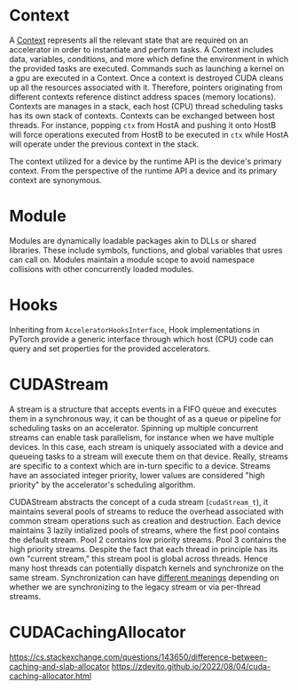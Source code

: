 # Context
A [Context](https://docs.nvidia.com/cuda/cuda-c-programming-guide/index.html#context) represents all the relevant state that are required on an accelerator in order to instantiate and perform tasks. A Context includes data, variables, conditions, and more which define the environment in which the provided tasks are executed. Commands such as launching a kernel on a gpu are executed in a Context. Once a context is destroyed CUDA cleans up all the resources associated with it. Therefore, pointers originating from different contexts reference distinct address spaces (memory locations). Contexts are manages in a stack, each host (CPU) thread scheduling tasks has its own stack of contexts. Contexts can be exchanged between host threads. For instance, popping `ctx` from HostA and pushing it onto HostB will force operations executed from HostB to be executed in `ctx` while HostA will operate under the previous context in the stack. 

The context utilized for a device by the runtime API is the device's primary context. From the perspective of the runtime API a device and its primary context are synonymous.

# Module
Modules are dynamically loadable packages akin to DLLs or shared libraries. These include symbols, functions, and global variables that usres can call on. Modules maintain a module scope to avoid namespace collisions with other concurrently loaded modules.

# Hooks
Inheriting from `AcceleratorHooksInterface`, Hook implementations in PyTorch provide a generic interface through which host (CPU) code can query and set properties for the provided accelerators.

# CUDAStream
A stream is a structure that accepts events in a FIFO queue and executes them in a synchronous way, it can be thought of as a queue or pipeline for scheduling tasks on an accelerator. Spinning up multiple concurrent streams can enable task parallelism, for instance when we have multiple devices. In this case, each stream is uniquely associated with a device and queueing tasks to a stream will execute them on that device. Really, streams are specific to a context which are in-turn specific to a device. Streams have an associated integer priority, lower values are considered "high priority" by the accelerator's scheduling algorithm. 

CUDAStream abstracts the concept of a cuda stream (`cudaStream_t`), it maintains several pools of streams to reduce the overhead associated with common stream operations such as creation and destruction. Each device maintains 3 lazily intialized pools of streams, where the first pool contains the default stream. Pool 2 contains low priority streams. Pool 3 contains the high priority streams. Despite the fact that each thread in principle has its own "current stream," this stream pool is global across threads. Hence many host threads can potentially dispatch kernels and synchronize on the same stream. Synchronization can have [different meanings](https://leimao.github.io/blog/CUDA-Default-Stream/) depending on whether we are synchronizing to the legacy stream or via per-thread streams.

# CUDACachingAllocator
https://cs.stackexchange.com/questions/143650/difference-between-caching-and-slab-allocator
https://zdevito.github.io/2022/08/04/cuda-caching-allocator.html